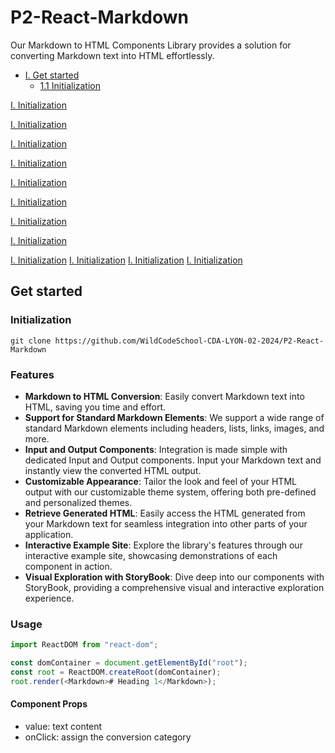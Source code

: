 # P2-React-Markdown

Our Markdown to HTML Components Library provides a solution for converting Markdown text into HTML effortlessly.

- [I. Get started](#GetStarted)
  - [1.1 Initialization](#Initialization)

[I. Initialization](#Initialization)

[I. Initialization](#Initialization)

[I. Initialization](#Initialization)

[I. Initialization](#Initialization)

[I. Initialization](#Initialization)

[I. Initialization](#Initialization)


[I. Initialization](#Initialization)

[I. Initialization](#Initialization)

[I. Initialization](#Initialization)
[I. Initialization](#Initialization)
[I. Initialization](#Initialization)
[I. Initialization](#Initialization)

<!--
    TODO
        PRINCIPAUX COMPOSANTS MARKDOWNS:
        - GET STARTED
        - Installation
        - Description et Usage :
            - Composant
                - Array presentation général nom, type, description => Composants
            - Modules
                - Array presentation général nom, type, description => Modules
            - Services
                - Array presentation général nom, type, description => Services
            - Layouts
                - Array presentation général nom, type, description => Layouts
            - Hooks
                - Array presentation général nom, type, description => Hooks
            - Config
                - Array presentation général nom, type, description => Config
            - Constants
                - Array presentation général nom, type, description => Constants

        - Author
-->

## Get started

### Initialization

```
git clone https://github.com/WildCodeSchool-CDA-LYON-02-2024/P2-React-Markdown
```

### Features

- **Markdown to HTML Conversion**: Easily convert Markdown text into HTML, saving you time and effort.
- **Support for Standard Markdown Elements**: We support a wide range of standard Markdown elements including headers, lists, links, images, and more.
- **Input and Output Components**: Integration is made simple with dedicated Input and Output components. Input your Markdown text and instantly view the converted HTML output.
- **Customizable Appearance**: Tailor the look and feel of your HTML output with our customizable theme system, offering both pre-defined and personalized themes.
- **Retrieve Generated HTML**: Easily access the HTML generated from your Markdown text for seamless integration into other parts of your application.
- **Interactive Example Site**: Explore the library's features through our interactive example site, showcasing demonstrations of each component in action.
- **Visual Exploration with StoryBook**: Dive deep into our components with StoryBook, providing a comprehensive visual and interactive exploration experience.

### Usage

```js
import ReactDOM from "react-dom";

const domContainer = document.getElementById("root");
const root = ReactDOM.createRoot(domContainer);
root.render(<Markdown># Heading 1</Markdown>);
```

#### Component Props

- value: text content
- onClick: assign the conversion category
